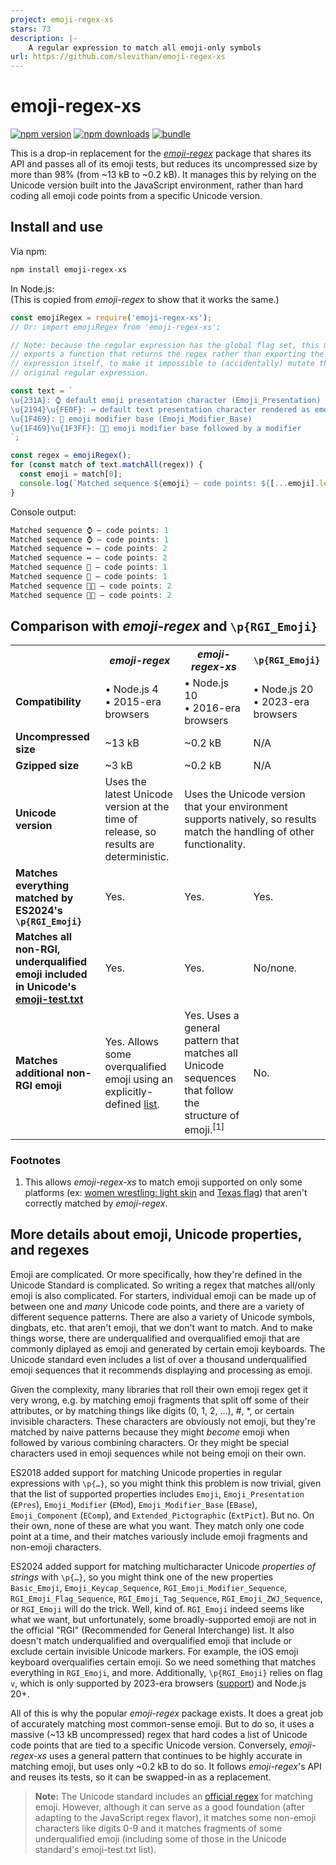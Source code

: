 ```yaml
---
project: emoji-regex-xs
stars: 73
description: |-
    A regular expression to match all emoji-only symbols
url: https://github.com/slevithan/emoji-regex-xs
---
```


# emoji-regex-xs

[![npm version][npm-version-src]][npm-version-href]
[![npm downloads][npm-downloads-src]][npm-downloads-href]
[![bundle][bundle-src]][bundle-href]

This is a drop-in replacement for the [*emoji-regex*](https://github.com/mathiasbynens/emoji-regex) package that shares its API and passes all of its emoji tests, but reduces its uncompressed size by more than 98% (from ~13 kB to ~0.2 kB). It manages this by relying on the Unicode version built into the JavaScript environment, rather than hard coding all emoji code points from a specific Unicode version.

## Install and use

Via npm:

```sh
npm install emoji-regex-xs
```

In Node.js:<br>
(This is copied from *emoji-regex* to show that it works the same.)

```js
const emojiRegex = require('emoji-regex-xs');
// Or: import emojiRegex from 'emoji-regex-xs';

// Note: because the regular expression has the global flag set, this module
// exports a function that returns the regex rather than exporting the regular
// expression itself, to make it impossible to (accidentally) mutate the
// original regular expression.

const text = `
\u{231A}: ⌚ default emoji presentation character (Emoji_Presentation)
\u{2194}\u{FE0F}: ↔️ default text presentation character rendered as emoji
\u{1F469}: 👩 emoji modifier base (Emoji_Modifier_Base)
\u{1F469}\u{1F3FF}: 👩🏿 emoji modifier base followed by a modifier
`;

const regex = emojiRegex();
for (const match of text.matchAll(regex)) {
  const emoji = match[0];
  console.log(`Matched sequence ${emoji} — code points: ${[...emoji].length}`);
}
```

Console output:

```js
Matched sequence ⌚ — code points: 1
Matched sequence ⌚ — code points: 1
Matched sequence ↔️ — code points: 2
Matched sequence ↔️ — code points: 2
Matched sequence 👩 — code points: 1
Matched sequence 👩 — code points: 1
Matched sequence 👩🏿 — code points: 2
Matched sequence 👩🏿 — code points: 2
```

## Comparison with *emoji-regex* and `\p{RGI_Emoji}`

<table>
  <tr>
    <th></th>
    <th><i>emoji-regex</i></th>
    <th><i>emoji-regex-xs</i></th>
    <th><code>\p{RGI_Emoji}</code></th>
  </tr>
  <tr>
    <td><b>Compatibility</b></td>
    <td>• Node.js 4 <br> • 2015-era browsers</td>
    <td>• Node.js 10 <br> • 2016-era browsers</td>
    <td>• Node.js 20 <br> • 2023-era browsers</td>
  </tr>
  <tr>
    <td><b>Uncompressed size</b></td>
    <td>~13 kB</td>
    <td>~0.2 kB</td>
    <td>N/A</td>
  </tr>
  <tr>
    <td><b>Gzipped size</b></td>
    <td>~3 kB</td>
    <td>~0.2 kB</td>
    <td>N/A</td>
  </tr>
  <tr>
    <td><b>Unicode version</b></td>
    <td>Uses the latest Unicode version at the time of release, so results are deterministic.</td>
    <td colspan="2">Uses the Unicode version that your environment supports natively, so results match the handling of other functionality.</td>
  </tr>
  <tr>
    <td><b>Matches everything matched by ES2024's <code>\p{RGI_Emoji}</code></b></td>
    <td>Yes.</td>
    <td>Yes.</td>
    <td>Yes.</td>
  </tr>
  <tr>
    <td><b>Matches all non-RGI, underqualified emoji included in Unicode's <a href="https://unicode.org/Public/emoji/latest/emoji-test.txt">emoji-test.txt</a></b></td>
    <td>Yes.</td>
    <td>Yes.</td>
    <td>No/none.</td>
  </tr>
  <tr>
    <td><b>Matches additional non-RGI emoji</b></td>
    <td>Yes. Allows some overqualified emoji using an explicitly-defined <a href="https://github.com/mathiasbynens/emoji-test-regex-pattern/blob/main/script/get-sequences.js">list</a>.</td>
    <td>Yes. Uses a general pattern that matches all Unicode sequences that follow the structure of emoji.<sup>[1]</sup></td>
    <td>No.</td>
  </tr>
</table>

### Footnotes

1. This allows *emoji-regex-xs* to match emoji supported on only some platforms (ex: [women wrestling: light skin](https://emojipedia.org/women-wrestling-light-skin-tone#designs) and [Texas flag](https://emojipedia.org/flag-for-texas-ustx#designs)) that aren't correctly matched by <i>emoji-regex</i>.

## More details about emoji, Unicode properties, and regexes

Emoji are complicated. Or more specifically, how they're defined in the Unicode Standard is complicated. So writing a regex that matches all/only emoji is also complicated. For starters, individual emoji can be made up of between one and *many* Unicode code points, and there are a variety of different sequence patterns. There are also a variety of Unicode symbols, dingbats, etc. that aren't emoji, that we don't want to match. And to make things worse, there are underqualified and overqualified emoji that are commonly diplayed as emoji and generated by certain emoji keyboards. The Unicode standard even includes a list of over a thousand underqualified emoji sequences that it recommends displaying and processing as emoji.

Given the complexity, many libraries that roll their own emoji regex get it very wrong, e.g. by matching emoji fragments that split off some of their attributes, or by matching things like digits (0, 1, 2, …), #, \*, or certain invisible characters. These characters are obviously not emoji, but they're matched by naive patterns because they might *become* emoji when followed by various combining characters. Or they might be special characters used in emoji sequences while not being emoji on their own.

ES2018 added support for matching Unicode properties in regular expressions with `\p{…}`, so you might think this problem is now trivial, given that the list of supported properties includes `Emoji`, `Emoji_Presentation` (`EPres`), `Emoji_Modifier` (`EMod`), `Emoji_Modifier_Base` (`EBase`), `Emoji_Component` (`EComp`), and `Extended_Pictographic` (`ExtPict`). But no. On their own, none of these are what you want. They match only one code point at a time, and their matches variously include emoji fragments and non-emoji characters.

ES2024 added support for matching multicharacter Unicode *properties of strings* with `\p{…}`, so you might think one of the new properties `Basic_Emoji`, `Emoji_Keycap_Sequence`, `RGI_Emoji_Modifier_Sequence`, `RGI_Emoji_Flag_Sequence`, `RGI_Emoji_Tag_Sequence`, `RGI_Emoji_ZWJ_Sequence`, or `RGI_Emoji` will do the trick. Well, kind of. `RGI_Emoji` indeed seems like what we want, but unfortunately, some broadly-supported emoji are not in the official "RGI" (Recommended for General Interchange) list. It also doesn't match underqualified and overqualified emoji that include or exclude certain invisible Unicode markers. For example, the iOS emoji keyboard overqualifies certain emoji. So we need something that matches everything in `RGI_Emoji`, and more. Additionally, `\p{RGI_Emoji}` relies on flag `v`, which is only supported by 2023-era browsers ([support](https://caniuse.com/mdn-javascript_builtins_regexp_unicodesets)) and Node.js 20+.

All of this is why the popular *emoji-regex* package exists. It does a great job of accurately matching most common-sense emoji. But to do so, it uses a massive (~13 kB uncompressed) regex that hard codes a list of Unicode code points that are tied to a specific Unicode version. Conversely, *emoji-regex-xs* uses a general pattern that continues to be highly accurate in matching emoji, but uses only ~0.2 kB to do so. It follows *emoji-regex*'s API and reuses its tests, so it can be swapped-in as a replacement.

> **Note:** The Unicode standard includes an [official regex](https://www.unicode.org/reports/tr51/#EBNF_and_Regex) for matching emoji. However, although it can serve as a good foundation (after adapting to the JavaScript regex flavor), it matches some non-emoji characters like digits 0-9 and it matches fragments of some underqualified emoji (including some of those in the Unicode standard's emoji-test.txt list).

<!-- Badges -->

[npm-version-src]: https://img.shields.io/npm/v/emoji-regex-xs?color=78C372
[npm-version-href]: https://npmjs.com/package/emoji-regex-xs
[npm-downloads-src]: https://img.shields.io/npm/dm/emoji-regex-xs?color=78C372
[npm-downloads-href]: https://npmjs.com/package/emoji-regex-xs
[bundle-src]: https://img.shields.io/bundlejs/size/emoji-regex-xs?color=78C372&label=minzip
[bundle-href]: https://bundlejs.com/?q=emoji-regex-xs&treeshake=[*]

